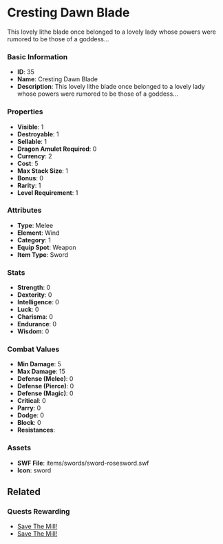 # Cresting Dawn Blade

This lovely lithe blade once belonged to a lovely lady whose powers were rumored to be those of a goddess...

### Basic Information

- **ID**: 35
- **Name**: Cresting Dawn Blade
- **Description**: This lovely lithe blade once belonged to a lovely lady whose powers were rumored to be those of a goddess...

### Properties

- **Visible**: 1
- **Destroyable**: 1
- **Sellable**: 1
- **Dragon Amulet Required**: 0
- **Currency**: 2
- **Cost**: 5
- **Max Stack Size**: 1
- **Bonus**: 0
- **Rarity**: 1
- **Level Requirement**: 1

### Attributes

- **Type**: Melee
- **Element**: Wind
- **Category**: 1
- **Equip Spot**: Weapon
- **Item Type**: Sword

### Stats

- **Strength**: 0
- **Dexterity**: 0
- **Intelligence**: 0
- **Luck**: 0
- **Charisma**: 0
- **Endurance**: 0
- **Wisdom**: 0

### Combat Values

- **Min Damage**: 5
- **Max Damage**: 15
- **Defense (Melee)**: 0
- **Defense (Pierce)**: 0
- **Defense (Magic)**: 0
- **Critical**: 0
- **Parry**: 0
- **Dodge**: 0
- **Block**: 0
- **Resistances**: 

### Assets

- **SWF File**: items/swords/sword-rosesword.swf
- **Icon**: sword

## Related

### Quests Rewarding

- [Save The Mill!](../quests/17-save-the-mill.md)
- [Save The Mill!](../quests/394-save-the-mill.md)

